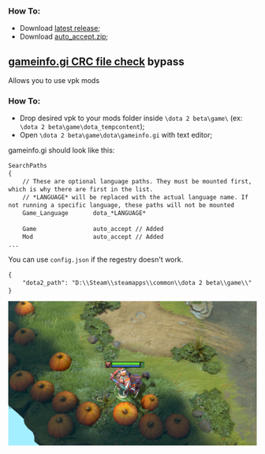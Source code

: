 ### How To:
* Download [latest release](https://github.com/genchsusu/Dota2Patcher/releases/latest);
* Download [auto_accept.zip](https://github.com/genchsusu/Dota2Patcher/blob/master/auto_accept.zip);

## [gameinfo.gi CRC file check](https://www.reddit.com/r/DotA2/comments/s46mj8/dota_2_update_for_11422_11522_utc) bypass
Allows you to use vpk mods

### How To:
* Drop desired vpk to your mods folder inside `\dota 2 beta\game\` (ex: `\dota 2 beta\game\dota_tempcontent`);
* Open `\dota 2 beta\game\dota\gameinfo.gi` with text editor;

gameinfo.gi should look like this:
```
SearchPaths
{
    // These are optional language paths. They must be mounted first, which is why there are first in the list.
    // *LANGUAGE* will be replaced with the actual language name. If not running a specific language, these paths will not be mounted
    Game_Language       dota_*LANGUAGE*
    
    Game                auto_accept // Added
    Mod                 auto_accept // Added
...
```

You can use `config.json` if the regestry doesn't work.

```
{
    "dota2_path": "D:\\Steam\\steamapps\\common\\dota 2 beta\\game\\"
}
```

![image](./sample.png)
